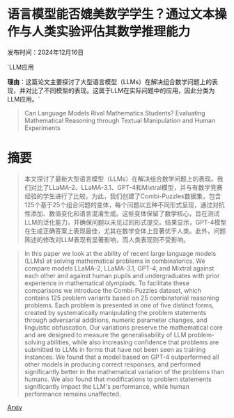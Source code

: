 # 语言模型能否媲美数学学生？通过文本操作与人类实验评估其数学推理能力

发布时间：2024年12月16日

`LLM应用

**理由**：这篇论文主要探讨了大型语言模型（LLMs）在解决组合数学问题上的表现，并对比了不同模型的表现。这属于LLM在实际问题中的应用，因此分类为LLM应用。`

> Can Language Models Rival Mathematics Students? Evaluating Mathematical Reasoning through Textual Manipulation and Human Experiments

# 摘要

> 本文探讨了最新大型语言模型（LLMs）在解决组合数学问题上的表现。我们对比了LLaMA-2、LLaMA-3.1、GPT-4和Mixtral模型，并与有数学竞赛经验的学生进行了比较。为此，我们创建了Combi-Puzzles数据集，包含125个基于25个组合问题的变体，每个问题以五种不同形式呈现，通过对抗性添加、数值变化和语言混淆生成。这些变体保留了数学核心，旨在测试LLM的泛化能力，并确保问题以未见过的形式提交。结果显示，GPT-4模型在生成正确答案上表现最佳，尤其在数学变体上显著优于人类。此外，问题陈述的修改对LLM表现有显著影响，而人类表现则不受影响。

> In this paper we look at the ability of recent large language models (LLMs) at solving mathematical problems in combinatorics. We compare models LLaMA-2, LLaMA-3.1, GPT-4, and Mixtral against each other and against human pupils and undergraduates with prior experience in mathematical olympiads. To facilitate these comparisons we introduce the Combi-Puzzles dataset, which contains 125 problem variants based on 25 combinatorial reasoning problems. Each problem is presented in one of five distinct forms, created by systematically manipulating the problem statements through adversarial additions, numeric parameter changes, and linguistic obfuscation. Our variations preserve the mathematical core and are designed to measure the generalisability of LLM problem-solving abilities, while also increasing confidence that problems are submitted to LLMs in forms that have not been seen as training instances. We found that a model based on GPT-4 outperformed all other models in producing correct responses, and performed significantly better in the mathematical variation of the problems than humans. We also found that modifications to problem statements significantly impact the LLM's performance, while human performance remains unaffected.

[Arxiv](https://arxiv.org/abs/2412.11908)